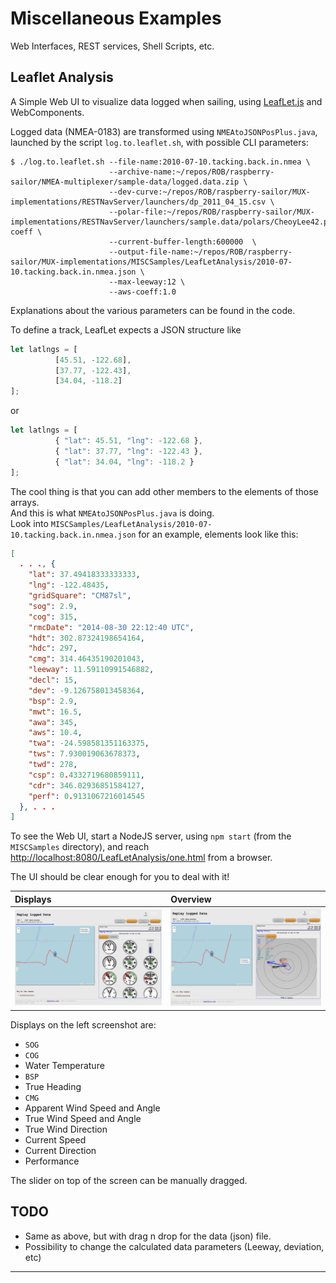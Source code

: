 # Miscellaneous Examples
Web Interfaces, REST services, Shell Scripts, etc.

## Leaflet Analysis
A Simple Web UI to visualize data logged when sailing, using [LeafLet.js](http://leafletjs.com/) and WebComponents.

Logged data (NMEA-0183) are transformed using `NMEAtoJSONPosPlus.java`, launched by the script 
`log.to.leaflet.sh`, with possible CLI parameters:
```
$ ./log.to.leaflet.sh --file-name:2010-07-10.tacking.back.in.nmea \
                      --archive-name:~/repos/ROB/raspberry-sailor/NMEA-multiplexer/sample-data/logged.data.zip \
                      --dev-curve:~/repos/ROB/raspberry-sailor/MUX-implementations/RESTNavServer/launchers/dp_2011_04_15.csv \
                      --polar-file:~/repos/ROB/raspberry-sailor/MUX-implementations/RESTNavServer/launchers/sample.data/polars/CheoyLee42.polar-coeff \
                      --current-buffer-length:600000  \
                      --output-file-name:~/repos/ROB/raspberry-sailor/MUX-implementations/MISCSamples/LeafLetAnalysis/2010-07-10.tacking.back.in.nmea.json \ 
                      --max-leeway:12 \
                      --aws-coeff:1.0
```
Explanations about the various parameters can be found in the code.

To define a track, LeafLet expects a JSON structure like
```javascript
let latlngs = [
          [45.51, -122.68],
          [37.77, -122.43],
          [34.04, -118.2]
];
```
or
```javascript
let latlngs = [
          { "lat": 45.51, "lng": -122.68 },
          { "lat": 37.77, "lng": -122.43 },
          { "lat": 34.04, "lng": -118.2 }
];
```

The cool thing is that you can add other members to the elements of those arrays.  
And this is what `NMEAtoJSONPosPlus.java` is doing.  
Look into `MISCSamples/LeafLetAnalysis/2010-07-10.tacking.back.in.nmea.json` for an example, elements look like this:
```json
[
  . . ., {
    "lat": 37.49418333333333,
    "lng": -122.48435,
    "gridSquare": "CM87sl",
    "sog": 2.9,
    "cog": 315,
    "rmcDate": "2014-08-30 22:12:40 UTC",
    "hdt": 302.87324198654164,
    "hdc": 297,
    "cmg": 314.46435190201043,
    "leeway": 11.59110991546882,
    "decl": 15,
    "dev": -9.126758013458364,
    "bsp": 2.9,
    "mwt": 16.5,
    "awa": 345,
    "aws": 10.4,
    "twa": -24.598581351163375,
    "tws": 7.930019063678373,
    "twd": 278,
    "csp": 0.4332719680859111,
    "cdr": 346.02936851584127,
    "perf": 0.9131067216014545
  }, . . .
]
```

To see the Web UI, start a NodeJS server, using `npm start` (from the `MISCSamples` directory),
and reach <http://localhost:8080/LeafLetAnalysis/one.html> from a browser.

The UI should be clear enough for you to deal with it!

| Displays                           | Overview                           |
|:-----------------------------------|:-----------------------------------|
| ![One](./docimages/leafLet.01.png) | ![Two](./docimages/leafLet.02.png) |

Displays on the left screenshot are:
- `SOG`
- `COG`
- Water Temperature
- `BSP`
- True Heading
- `CMG`
- Apparent Wind Speed and Angle
- True Wind Speed and Angle
- True Wind Direction
- Current Speed
- Current Direction
- Performance

The slider on top of the screen can be manually dragged.

## TODO
- Same as above, but with drag n drop for the data (json) file.
- Possibility to change the calculated data parameters (Leeway, deviation, etc)

---
